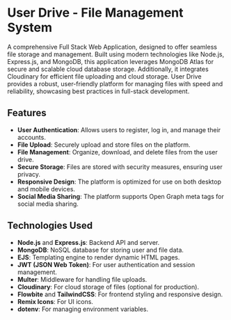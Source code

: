 # User Drive - File Management System

A comprehensive Full Stack Web Application, designed to offer seamless file storage and management. Built using modern technologies like Node.js, Express.js, and MongoDB, this application leverages MongoDB Atlas for secure and scalable cloud database storage. Additionally, it integrates Cloudinary for efficient file uploading and cloud storage. User Drive provides a robust, user-friendly platform for managing files with speed and reliability, showcasing best practices in full-stack development.

## Features

- **User Authentication**: Allows users to register, log in, and manage their accounts.
- **File Upload**: Securely upload and store files on the platform.
- **File Management**: Organize, download, and delete files from the user drive.
- **Secure Storage**: Files are stored with security measures, ensuring user privacy.
- **Responsive Design**: The platform is optimized for use on both desktop and mobile devices.
- **Social Media Sharing**: The platform supports Open Graph meta tags for social media sharing.

## Technologies Used

- **Node.js** and **Express.js**: Backend API and server.
- **MongoDB**: NoSQL database for storing user and file data.
- **EJS**: Templating engine to render dynamic HTML pages.
- **JWT (JSON Web Token)**: For user authentication and session management.
- **Multer**: Middleware for handling file uploads.
- **Cloudinary**: For cloud storage of files (optional for production).
- **Flowbite** and **TailwindCSS**: For frontend styling and responsive design.
- **Remix Icons**: For UI icons.
- **dotenv**: For managing environment variables.

